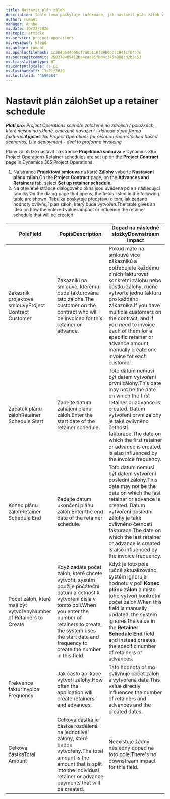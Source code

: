 ```yaml
---
title: Nastavit plán záloh
description: Tohle téma poskytuje informace, jak nastavit plán záloh v Project Operations.
author: rumant
manager: Annbe
ms.date: 10/22/2020
ms.topic: article
ms.service: project-operations
ms.reviewer: kfend
ms.author: rumant
ms.openlocfilehash: 1c264b544660cf7a0b116f09b6bd7c94fcf0457e
ms.sourcegitcommit: 250270409412ba4cad95fbd4c345a80d3d2b3e53
ms.translationtype: HT
ms.contentlocale: cs-CZ
ms.lasthandoff: 11/21/2020
ms.locfileid: "4596364"
---
```

# <a name="set-up-a-retainer-schedule"></a><span data-ttu-id="8add2-103">Nastavit plán záloh</span><span class="sxs-lookup"><span data-stu-id="8add2-103">Set up a retainer schedule</span></span>

<span data-ttu-id="8add2-104">_**Platí pro:** Project Operations scénáře založené na zdrojích / položkách, které nejsou na skladě, omezené nasazení - dohoda o pro forma fakturaci_</span><span class="sxs-lookup"><span data-stu-id="8add2-104">_**Applies To:** Project Operations for resource/non-stocked based scenarios, Lite deployment - deal to proforma invoicing_</span></span>

<span data-ttu-id="8add2-105">Plány záloh lze nastavit na stránce **Projektová smlouva** v Dynamics 365 Project Operations.</span><span class="sxs-lookup"><span data-stu-id="8add2-105">Retainer schedules are set up on the **Project Contract** page in Dynamics 365 Project Operations.</span></span>

1. <span data-ttu-id="8add2-106">Na stránce **Projektová smlouva** na kartě **Zálohy** vyberte **Nastavení plánu záloh**.</span><span class="sxs-lookup"><span data-stu-id="8add2-106">On the **Project Contract** page, on the **Advances and Retainers** tab, select **Set up retainer schedule**.</span></span>
2. <span data-ttu-id="8add2-107">Na otevřené stránce dialogového okna jsou uvedena pole z následující tabulky.</span><span class="sxs-lookup"><span data-stu-id="8add2-107">On the dialog page that opens, the fields listed in the following table are shown.</span></span> <span data-ttu-id="8add2-108">Tabulka poskytuje představu o tom, jak zadané hodnoty ovlivňují plán záloh, který bude vytvořen.</span><span class="sxs-lookup"><span data-stu-id="8add2-108">The table gives an idea on how the entered values impact or influence the retainer schedule that will be created.</span></span>

| <span data-ttu-id="8add2-109">Pole</span><span class="sxs-lookup"><span data-stu-id="8add2-109">Field</span></span> | <span data-ttu-id="8add2-110">Popis</span><span class="sxs-lookup"><span data-stu-id="8add2-110">Description</span></span> | <span data-ttu-id="8add2-111">Dopad na následné složky</span><span class="sxs-lookup"><span data-stu-id="8add2-111">Downstream impact</span></span> |
| --- | --- | --- |
| <span data-ttu-id="8add2-112">Zákazník projektové smlouvy</span><span class="sxs-lookup"><span data-stu-id="8add2-112">Project Contract Customer</span></span> | <span data-ttu-id="8add2-113">Zákazníki na smlouvě, kterému bude fakturována tato záloha.</span><span class="sxs-lookup"><span data-stu-id="8add2-113">The customer on the contract who will be invoiced for this retainer or advance.</span></span> | <span data-ttu-id="8add2-114">Pokud máte na smlouvě více zákazníků a potřebujete každému z nich fakturovat konkrétní zálohu nebo částku zálohy, ručně vytvořte jednu fakturu pro každého zákazníka.</span><span class="sxs-lookup"><span data-stu-id="8add2-114">If you have multiple customers on the contract, and if you need to invoice each of them for a specific retainer or advance amount, manually create one invoice for each customer.</span></span> |
| <span data-ttu-id="8add2-115">Začátek plánu záloh</span><span class="sxs-lookup"><span data-stu-id="8add2-115">Retainer Schedule Start</span></span> | <span data-ttu-id="8add2-116">Zadejte datum zahájení plánu záloh.</span><span class="sxs-lookup"><span data-stu-id="8add2-116">Enter the start date of the retainer schedule.</span></span> | <span data-ttu-id="8add2-117">Toto datum nemusí být datem vytvoření první zálohy.</span><span class="sxs-lookup"><span data-stu-id="8add2-117">This date may not be the date on which the first retainer or advance is created.</span></span> <span data-ttu-id="8add2-118">Datum vytvoření první zálohy je také ovlivněno četností fakturace.</span><span class="sxs-lookup"><span data-stu-id="8add2-118">The date on which the first retainer or advance is created, is also influenced by the invoice frequency.</span></span> |
| <span data-ttu-id="8add2-119">Konec plánu záloh</span><span class="sxs-lookup"><span data-stu-id="8add2-119">Retainer Schedule End</span></span> | <span data-ttu-id="8add2-120">Zadejte datum ukončení plánu záloh.</span><span class="sxs-lookup"><span data-stu-id="8add2-120">Enter the end date of the retainer schedule.</span></span> | <span data-ttu-id="8add2-121">Toto datum nemusí být datem vytvoření poslední zálohy.</span><span class="sxs-lookup"><span data-stu-id="8add2-121">This date may not be the date on which the last retainer or advance is created.</span></span> <span data-ttu-id="8add2-122">Datum vytvoření poslední zálohy je také ovlivněno četností fakturace.</span><span class="sxs-lookup"><span data-stu-id="8add2-122">The date on which the last retainer or advance is created is also influenced by the invoice frequency.</span></span> |
| <span data-ttu-id="8add2-123">Počet záloh, které mají být vytvořeny</span><span class="sxs-lookup"><span data-stu-id="8add2-123">Number of Retainers to Create</span></span> | <span data-ttu-id="8add2-124">Když zadáte počet záloh, které chcete vytvořit, systém použije počáteční datum a četnost k vytvoření čísla v tomto poli.</span><span class="sxs-lookup"><span data-stu-id="8add2-124">When you enter the number of retainers to create, the system uses the start date and frequency to create the number in this field.</span></span> | <span data-ttu-id="8add2-125">Když je toto pole ručně aktualizováno, systém ignoruje hodnotu v poli **Konec plánu záloh** a místo toho vytvoří konkrétní počet záloh.</span><span class="sxs-lookup"><span data-stu-id="8add2-125">When this field is manually updated, the system ignores the value in the **Retainer Schedule End** field and instead creates the specific number of retainers or advances.</span></span> |
| <span data-ttu-id="8add2-126">Frekvence faktur</span><span class="sxs-lookup"><span data-stu-id="8add2-126">Invoice Frequency</span></span> | <span data-ttu-id="8add2-127">Jak často aplikace vytvoří zálohy.</span><span class="sxs-lookup"><span data-stu-id="8add2-127">How often the application will create retainers and advances.</span></span> | <span data-ttu-id="8add2-128">Tato hodnota přímo ovlivňuje počet záloh a vytvořená data.</span><span class="sxs-lookup"><span data-stu-id="8add2-128">This value directly influences the number of retainers and advances and the created dates.</span></span> |
| <span data-ttu-id="8add2-129">Celková částka</span><span class="sxs-lookup"><span data-stu-id="8add2-129">Total Amount</span></span> | <span data-ttu-id="8add2-130">Celková částka je částka rozdělená na jednotlivé zálohy, které budou vytvořeny.</span><span class="sxs-lookup"><span data-stu-id="8add2-130">The total amount is the amount that is split into the individual retainer or advance payments that will be created.</span></span> | <span data-ttu-id="8add2-131">Neexistuje žádný následný dopad na toto pole.</span><span class="sxs-lookup"><span data-stu-id="8add2-131">There's no downstream impact for this field.</span></span> |
